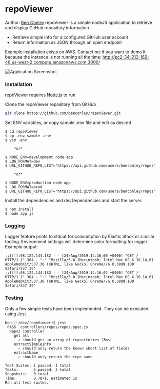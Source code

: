 # repoViewer
Author: [Ben Conley](http://benconley.net/)
repoViewer is a simple nodeJS application to retrieve and display GitHub repository information
  - Retrieve simple info for a configured GitHub user account
  - Return information as JSON through an open endpoint

Example installation exists on AWS. Contact me if you want to demo it because the instance is not running all the time:
    http://ec2-34-213-169-46.us-west-2.compute.amazonaws.com:3000/

![Application Screenshot](http://teamshocker.com/pics/dev/thumb_repoViewer.png)


### Installation
repoViewer requires [Node.js](https://nodejs.org/) to run.

Clone the repoViewer repository from GitHub
```sh
git clone https://github.com/benconley/repoViewer.git
```
Set ENV variables, or copy sample .env file and edit as desired
```
$ cd repoViewer
$ cp .env.sample .env
$ vim .env

    *or*

$ NODE_ENV=development node app
$ LOG_FORMAT=dev
$ URL_GITHUB_REPO_LIST='https://api.github.com/users/benconley/repos'

    *or*

$ NODE_ENV=production node app
$ LOG_FORMAT=prod
$ URL_GITHUB_REPO_LIST='https://api.github.com/users/benconley/repos'
```
Install the dependencies and devDependencies and start the server.
```
$ npm install
$ node app.js
```
### Logging
Logger feature prints to stdout for consumption by Elastic Stack or similiar tooling. Environment settings will determine color formatting for logger
Example output:
```
::ffff:98.122.144.182 - - [24/Aug/2019:14:16:00 +0000] "GET / HTTP/1.1" 304 - "-" "Mozilla/5.0 (Macintosh; Intel Mac OS X 10_14_6) AppleWebKit/537.36 (KHTML, like Gecko) Chrome/76.0.3809.100 Safari/537.36"
::ffff:98.122.144.182 - - [24/Aug/2019:14:16:02 +0000] "GET / HTTP/1.1" 304 - "-" "Mozilla/5.0 (Macintosh; Intel Mac OS X 10_14_6) AppleWebKit/537.36 (KHTML, like Gecko) Chrome/76.0.3809.100 Safari/537.36"
```
### Testing
Only a few simple tests have been implemented. They can be executed using Jest
```
ben [~/dev/repoViewer]$ jest
 PASS  controllers/repos/repos.spec.js
  Repos Controller
    get all
      ✓ should get an array of repositories (3ms)
    extractSimpleInfo
      ✓ should only return the known short list of fields
    extractName
      ✓ should only return the repo name

Test Suites: 1 passed, 1 total
Tests:       3 passed, 3 total
Snapshots:   0 total
Time:        0.787s, estimated 1s
Ran all test suites.
```